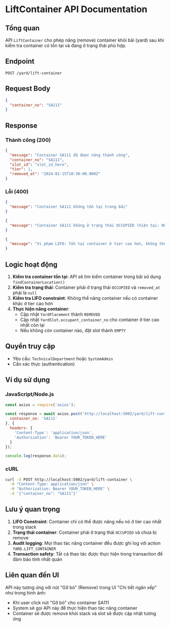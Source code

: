 # LiftContainer API Documentation

## Tổng quan
API `LiftContainer` cho phép nâng (remove) container khỏi bãi (yard) sau khi kiểm tra container có tồn tại và đang ở trạng thái phù hợp.

## Endpoint
```
POST /yard/lift-container
```

## Request Body
```json
{
  "container_no": "SA111"
}
```

## Response

### Thành công (200)
```json
{
  "message": "Container SA111 đã được nâng thành công",
  "container_no": "SA111",
  "slot_id": "slot_id_here",
  "tier": 1,
  "removed_at": "2024-01-15T10:30:00.000Z"
}
```

### Lỗi (400)
```json
{
  "message": "Container SA111 không tồn tại trong bãi"
}
```

```json
{
  "message": "Container SA111 không ở trạng thái OCCUPIED (hiện tại: HOLD)"
}
```

```json
{
  "message": "Vi phạm LIFO: Tồn tại container ở tier cao hơn, không thể nâng container này"
}
```

## Logic hoạt động

1. **Kiểm tra container tồn tại**: API sẽ tìm kiếm container trong bãi sử dụng `findContainerLocation()`
2. **Kiểm tra trạng thái**: Container phải ở trạng thái `OCCUPIED` và `removed_at` phải là `null`
3. **Kiểm tra LIFO constraint**: Không thể nâng container nếu có container khác ở tier cao hơn
4. **Thực hiện nâng container**:
   - Cập nhật `YardPlacement` thành `REMOVED`
   - Cập nhật `YardSlot.occupant_container_no` cho container ở tier cao nhất còn lại
   - Nếu không còn container nào, đặt slot thành `EMPTY`

## Quyền truy cập
- Yêu cầu: `TechnicalDepartment` hoặc `SystemAdmin`
- Cần xác thực (authentication)

## Ví dụ sử dụng

### JavaScript/Node.js
```javascript
const axios = require('axios');

const response = await axios.post('http://localhost:5002/yard/lift-container', {
  container_no: 'SA111'
}, {
  headers: {
    'Content-Type': 'application/json',
    'Authorization': 'Bearer YOUR_TOKEN_HERE'
  }
});

console.log(response.data);
```

### cURL
```bash
curl -X POST http://localhost:5002/yard/lift-container \
  -H "Content-Type: application/json" \
  -H "Authorization: Bearer YOUR_TOKEN_HERE" \
  -d '{"container_no": "SA111"}'
```

## Lưu ý quan trọng

1. **LIFO Constraint**: Container chỉ có thể được nâng nếu nó ở tier cao nhất trong stack
2. **Trạng thái container**: Container phải ở trạng thái `OCCUPIED` và chưa bị remove
3. **Audit logging**: Mọi thao tác nâng container đều được ghi log với action `YARD.LIFT_CONTAINER`
4. **Transaction safety**: Tất cả thao tác được thực hiện trong transaction để đảm bảo tính nhất quán

## Liên quan đến UI

API này tương ứng với nút "Gỡ bỏ" (Remove) trong UI "Chi tiết ngăn xếp" như trong hình ảnh:
- Khi user click nút "Gỡ bỏ" cho container SA111
- System sẽ gọi API này để thực hiện thao tác nâng container
- Container sẽ được remove khỏi stack và slot sẽ được cập nhật tương ứng
